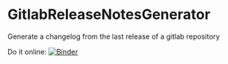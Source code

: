 # GitlabReleaseNotesGenerator
Generate a changelog from the last release of a gitlab repository

Do it online: [![Binder](https://mybinder.org/badge_logo.svg)](https://mybinder.org/v2/gh/vuillaut/GitlabReleaseNotesGenerator/HEAD?labpath=generate.ipynb)
